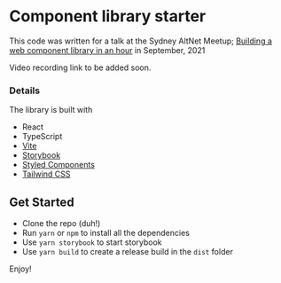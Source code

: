 # Component library starter

This code was written for a talk at the Sydney AltNet Meetup; [Building a web component library in an hour](https://www.meetup.com/Sydney-Alt-Net/events/ftrmfsyccmblc/) in September, 2021

Video recording link to be added soon.

### Details

The library is built with
* React
* TypeScript
* [Vite](https://vitejs.dev/)
* [Storybook](https://storybook.js.org/)
* [Styled Components](https://styled-components.com/)
* [Tailwind CSS](https://tailwindcss.com/)

## Get Started

* Clone the repo (duh!)
* Run `yarn` or `npm` to install all the dependencies
* Use `yarn storybook` to start storybook
* Use `yarn build` to create a release build in the `dist` folder

Enjoy!
